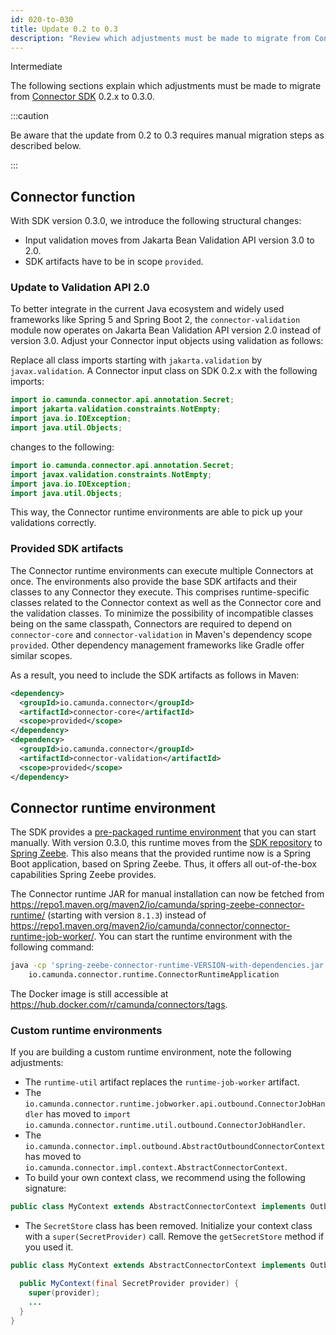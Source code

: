 ```yaml
---
id: 020-to-030
title: Update 0.2 to 0.3
description: "Review which adjustments must be made to migrate from Connector SDK 0.2.x to 0.3.0."
---
```


<span class="badge badge--primary">Intermediate</span>

The following sections explain which adjustments must be made to migrate from
[Connector SDK](/components/connectors/custom-built-connectors/connector-sdk.md)
0.2.x to 0.3.0.

:::caution

Be aware that the update from 0.2 to 0.3 requires manual migration steps as described below.

:::

## Connector function

With SDK version 0.3.0, we introduce the following structural changes:

- Input validation moves from Jakarta Bean Validation API version 3.0 to 2.0.
- SDK artifacts have to be in scope `provided`.

### Update to Validation API 2.0

To better integrate in the current Java ecosystem and widely used frameworks like Spring 5 and Spring Boot 2, the `connector-validation` module
now operates on Jakarta Bean Validation API version 2.0 instead of version 3.0. Adjust your Connector input objects using validation as follows:

Replace all class imports starting with `jakarta.validation` by `javax.validation`. A Connector input class on SDK 0.2.x with the following imports:

```java
import io.camunda.connector.api.annotation.Secret;
import jakarta.validation.constraints.NotEmpty;
import java.io.IOException;
import java.util.Objects;
```

changes to the following:

```java
import io.camunda.connector.api.annotation.Secret;
import javax.validation.constraints.NotEmpty;
import java.io.IOException;
import java.util.Objects;
```

This way, the Connector runtime environments are able to pick up your validations correctly.

### Provided SDK artifacts

The Connector runtime environments can execute multiple Connectors at once. The environments also provide the base SDK artifacts and their classes
to any Connector they execute. This comprises runtime-specific classes related to the Connector context as well as the Connector core and the validation
classes. To minimize the possibility of incompatible classes being on the same classpath, Connectors are required to depend on `connector-core` and
`connector-validation` in Maven's dependency scope `provided`. Other dependency management frameworks like Gradle offer similar scopes.

As a result, you need to include the SDK artifacts as follows in Maven:

```xml
<dependency>
  <groupId>io.camunda.connector</groupId>
  <artifactId>connector-core</artifactId>
  <scope>provided</scope>
</dependency>
<dependency>
  <groupId>io.camunda.connector</groupId>
  <artifactId>connector-validation</artifactId>
  <scope>provided</scope>
</dependency>
```

## Connector runtime environment

The SDK provides a [pre-packaged runtime environment](/components/connectors/custom-built-connectors/connector-sdk.md#pre-packaged-runtime-environment)
that you can start manually. With version 0.3.0, this runtime moves from the [SDK repository](https://github.com/camunda/connector-sdk/tree/stable/0.2/runtime-job-worker)
to [Spring Zeebe](https://github.com/camunda/connectors/blob/main/connector-runtime/README.md). This also means that the provided runtime now is
a Spring Boot application, based on Spring Zeebe. Thus, it offers all out-of-the-box capabilities Spring Zeebe provides.

The Connector runtime JAR for manual installation can now be fetched from https://repo1.maven.org/maven2/io/camunda/spring-zeebe-connector-runtime/
(starting with version `8.1.3`) instead of https://repo1.maven.org/maven2/io/camunda/connector/connector-runtime-job-worker/. You can start the runtime
environment with the following command:

```bash
java -cp 'spring-zeebe-connector-runtime-VERSION-with-dependencies.jar:connector-http-json-VERSION-with-dependencies.jar' \
    io.camunda.connector.runtime.ConnectorRuntimeApplication
```

The Docker image is still accessible at https://hub.docker.com/r/camunda/connectors/tags.

### Custom runtime environments

If you are building a custom runtime environment, note the following adjustments:

- The `runtime-util` artifact replaces the `runtime-job-worker` artifact.
- The `io.camunda.connector.runtime.jobworker.api.outbound.ConnectorJobHandler` has moved to `import io.camunda.connector.runtime.util.outbound.ConnectorJobHandler`.
- The `io.camunda.connector.impl.outbound.AbstractOutboundConnectorContext` has moved to `io.camunda.connector.impl.context.AbstractConnectorContext`.
- To build your own context class, we recommend using the following signature:

```java
public class MyContext extends AbstractConnectorContext implements OutboundConnectorContext {}
```

- The `SecretStore` class has been removed. Initialize your context class with a `super(SecretProvider)` call. Remove the `getSecretStore` method if you used it.

```java
public class MyContext extends AbstractConnectorContext implements OutboundConnectorContext {

  public MyContext(final SecretProvider provider) {
    super(provider);
    ...
  }
}
```
